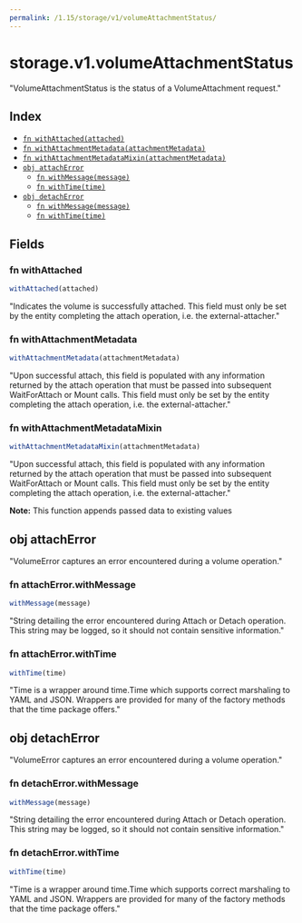 ```yaml
---
permalink: /1.15/storage/v1/volumeAttachmentStatus/
---
```


# storage.v1.volumeAttachmentStatus

"VolumeAttachmentStatus is the status of a VolumeAttachment request."

## Index

* [`fn withAttached(attached)`](#fn-withattached)
* [`fn withAttachmentMetadata(attachmentMetadata)`](#fn-withattachmentmetadata)
* [`fn withAttachmentMetadataMixin(attachmentMetadata)`](#fn-withattachmentmetadatamixin)
* [`obj attachError`](#obj-attacherror)
  * [`fn withMessage(message)`](#fn-attacherrorwithmessage)
  * [`fn withTime(time)`](#fn-attacherrorwithtime)
* [`obj detachError`](#obj-detacherror)
  * [`fn withMessage(message)`](#fn-detacherrorwithmessage)
  * [`fn withTime(time)`](#fn-detacherrorwithtime)

## Fields

### fn withAttached

```ts
withAttached(attached)
```

"Indicates the volume is successfully attached. This field must only be set by the entity completing the attach operation, i.e. the external-attacher."

### fn withAttachmentMetadata

```ts
withAttachmentMetadata(attachmentMetadata)
```

"Upon successful attach, this field is populated with any information returned by the attach operation that must be passed into subsequent WaitForAttach or Mount calls. This field must only be set by the entity completing the attach operation, i.e. the external-attacher."

### fn withAttachmentMetadataMixin

```ts
withAttachmentMetadataMixin(attachmentMetadata)
```

"Upon successful attach, this field is populated with any information returned by the attach operation that must be passed into subsequent WaitForAttach or Mount calls. This field must only be set by the entity completing the attach operation, i.e. the external-attacher."

**Note:** This function appends passed data to existing values

## obj attachError

"VolumeError captures an error encountered during a volume operation."

### fn attachError.withMessage

```ts
withMessage(message)
```

"String detailing the error encountered during Attach or Detach operation. This string may be logged, so it should not contain sensitive information."

### fn attachError.withTime

```ts
withTime(time)
```

"Time is a wrapper around time.Time which supports correct marshaling to YAML and JSON.  Wrappers are provided for many of the factory methods that the time package offers."

## obj detachError

"VolumeError captures an error encountered during a volume operation."

### fn detachError.withMessage

```ts
withMessage(message)
```

"String detailing the error encountered during Attach or Detach operation. This string may be logged, so it should not contain sensitive information."

### fn detachError.withTime

```ts
withTime(time)
```

"Time is a wrapper around time.Time which supports correct marshaling to YAML and JSON.  Wrappers are provided for many of the factory methods that the time package offers."